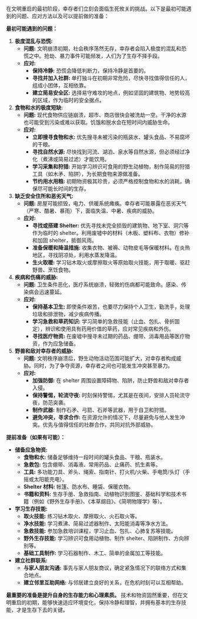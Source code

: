 在文明重启的最初阶段，幸存者们立刻会面临生死攸关的挑战。以下是最初可能遇到的问题、应对方法以及可以提前做的准备：

**最初可能遇到的问题：**

1. **极度混乱与恐慌:**
    - **问题:** 文明崩溃初期，社会秩序荡然无存，幸存者会陷入极度的混乱和恐慌之中。抢劫、暴力事件可能频发，人们为了生存不择手段。
    - **应对:**
        - **保持冷静:** 恐慌会降低判断力，保持冷静是首要的。
        - **寻找并加入社群:** 单打独斗在初期非常危险，尽快寻找值得信任的人，组成小团体，互相依靠。
        - **建立简易安全区:** 选择易守难攻的地点，例如坚固的建筑物、地势较高的区域，作为临时的安全据点。
2. **食物和水的极度短缺:**
    - **问题:** 现代食物供应链崩溃，超市、商店很快会被洗劫一空。干净的水源也可能受到污染或难以获取。饥饿和脱水会在短时间内威胁生命。
    - **应对:**
        - **立即搜寻食物和水:** 优先搜寻未被污染的瓶装水、罐头食品、不易腐坏的干粮。
        - **寻找自然水源:** 尽快找到河流、湖泊、泉水等自然水源，但必须经过净化（煮沸或简易过滤）才能饮用。
        - **学习采集和狩猎:** 开始学习辨识可食用的野生动植物，制作简易的狩猎工具（如木矛、陷阱），为长期食物来源做准备。
        - **节约用水用粮:** 初期物资极其珍贵，必须严格控制食物和水的消耗，确保尽可能长时间的生存。
3. **缺乏安全住所和恶劣天气:**
    - **问题:** 房屋可能损毁，电力、供暖系统瘫痪。幸存者可能暴露在恶劣天气（严寒、酷暑、暴雨）下，面临失温、中暑、疾病的威胁。
    - **应对:**
        - **寻找或搭建 Shelter:** 优先寻找未完全损毁的建筑物、地下室、洞穴等作为临时的 shelter。利用废墟中的材料（木板、塑料布、衣物）修补和加固 shelter，抵御风雨。
        - **准备保暖和降温措施:** 收集衣物、被褥、动物皮毛等保暖材料。在炎热地区，寻找阴凉处，利用水蒸发降温。
        - **生火取暖:** 学习钻木取火或摩擦取火等原始取火技能，用于取暖、驱赶野兽、烹饪食物。
4. **疾病和伤痛的威胁:**
    - **问题:** 卫生条件恶化，医疗系统崩溃，轻微的伤病都可能致命。感染、传染病会迅速蔓延。
    - **应对:**
        - **保持基本卫生:** 即使条件艰苦，也要尽力保持个人卫生，勤洗手，处理垃圾和排泄物，减少疾病传播。
        - **学习急救和草药知识:** 学习简单的急救技能（止血、包扎、骨折固定），辨识和使用具有药用价值的草药，应对常见疾病和外伤。
        - **寻找医疗物资:** 在废墟中搜寻未过期的药品、绷带、消毒用品等医疗物资，作为应急储备。
5. **野兽和敌对幸存者的威胁:**
    - **问题:** 文明秩序崩溃后，野生动物活动范围可能扩大，对幸存者构成威胁。同时，为了争夺资源，幸存者之间也可能发生冲突甚至暴力。
    - **应对:**
        - **加强防御:** 在 shelter 周围设置障碍物、陷阱，防止野兽和敌对幸存者入侵。
        - **保持警惕，轮流守夜:** 时刻保持警惕，尤其是在夜间，安排人员轮流守夜，防范突袭。
        - **制作武器:** 制作石矛、弓箭、石斧等武器，用于自卫和狩猎。
        - **避免冲突，寻求合作:** 在资源允许的情况下，尽量避免与他人发生冲突。优先与值得信任的社群合作，共同对抗外部威胁。

**提前准备（如果有可能）：**

- **储备应急物资:**
    - **食物和水:** 储备足够维持一段时间的罐头食品、干粮、瓶装水。
    - **急救包:** 包含绷带、消毒液、常用药品、止痛药、抗生素等。
    - **工具:** 多功能刀具、斧头、绳索、指南针、打火机/火柴、手电筒/头灯（手摇或太阳能充电）。
    - **Shelter 材料:** 帐篷、防水布、睡袋、保暖衣物。
    - **书籍和资料:** 生存手册、急救指南、动植物识别图鉴、基础科学和技术书籍（例如《野外生存手册》、《本草纲目》、《简明物理学》等）。
- **学习生存技能:**
    - **取火技能:** 练习钻木取火、摩擦取火、火石取火等。
    - **净水技能:** 学习煮沸、简易过滤器制作、太阳能消毒等净水方法。
    - **急救技能:** 参加急救培训课程，学习止血、包扎、心肺复苏等技能。
    - **野外生存技能:** 学习辨识可食用动植物、制作 shelter、陷阱制作、方向辨别等。
    - **基础工具制作:** 学习石器制作、木工、简单的金属加工等技能。
- **建立社群联系:**
    - **与家人朋友沟通:** 事先与家人朋友商议，确定紧急情况下的联络方式和集合地点。
    - **建立邻里互助网络:** 与邻居建立良好的关系，在危机时刻可以互相帮助。

**最重要的准备是提升自身的生存能力和心理素质。** 技术和物资固然重要，但在文明重启的初期，能够快速适应环境变化，保持冷静和理智，并拥有基本的生存技能，才是生存下去的关键。